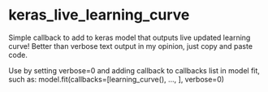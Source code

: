 # keras_live_learning_curve
Simple callback to add to keras model that outputs live updated learning curve!
Better than verbose text output in my opinion, just copy and paste code.

Use by setting verbose=0 and adding callback to callbacks list in model fit, such as:
model.fit(callbacks=[learning_curve(), ..., ], verbose=0)
